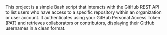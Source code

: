 This project is a simple Bash script that interacts with the GitHub REST API to list users who have access to a specific repository within an organization or user account.
It authenticates using your GitHub Personal Access Token (PAT) and retrieves collaborators or contributors, displaying their GitHub usernames in a clean format.
